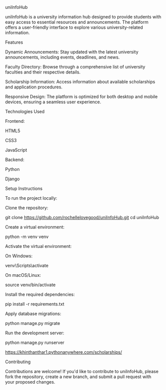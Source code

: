 uniInfoHub

uniInfoHub is a university information hub designed to provide students with easy access to essential resources and announcements. The platform offers a user-friendly interface to explore various university-related information.

Features

Dynamic Announcements: Stay updated with the latest university announcements, including events, deadlines, and news.

Faculty Directory: Browse through a comprehensive list of university faculties and their respective details.

Scholarship Information: Access information about available scholarships and application procedures.

Responsive Design: The platform is optimized for both desktop and mobile devices, ensuring a seamless user experience.

Technologies Used

Frontend:

HTML5

CSS3

JavaScript

Backend:

Python

Django

Setup Instructions

To run the project locally:

Clone the repository:

git clone https://github.com/rochellelovegood/uniInfoHub.git
cd uniInfoHub


Create a virtual environment:

python -m venv venv


Activate the virtual environment:

On Windows:

venv\Scripts\activate


On macOS/Linux:

source venv/bin/activate


Install the required dependencies:

pip install -r requirements.txt


Apply database migrations:

python manage.py migrate


Run the development server:

python manage.py runserver

https://khinthanthar1.pythonanywhere.com/scholarships/

Contributing

Contributions are welcome! If you'd like to contribute to uniInfoHub, please fork the repository, create a new branch, and submit a pull request with your proposed changes.
